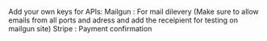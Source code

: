 Add your own keys for APIs:
Mailgun : For mail dilevery (Make sure to allow emails from all ports and adress and add the receipient for testing on mailgun site)
Stripe  : Payment confirmation
